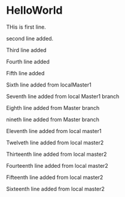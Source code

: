 # HelloWorld

THis is first line.

second line added.

Third line added

Fourth line added

Fifth line added

Sixth line added from localMaster1

Seventh line added from local Master1 branch

Eighth line added from Master branch

nineth line added from Master branch

Eleventh line added from local master1

Twelveth line added from local master2

Thirteenth line added from local master2

Fourteenth line added from local master2

Fifteenth line added from local master2

Sixteenth line added from local master2
